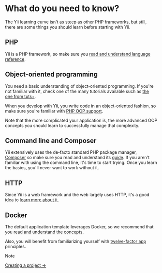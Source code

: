 # What do you need to know?

The Yii learning curve isn't as steep as other PHP frameworks, but still,
there are some things you should learn before starting with Yii.

## PHP

Yii is a PHP framework, so make sure you [read and understand language
reference](https://www.php.net/manual/en/langref.php).

## Object-oriented programming

You need a basic understanding of object-oriented programming. If you're not
familiar with it, check one of the many tutorials available such as [the one
from
tuts+](https://code.tutsplus.com/tutorials/object-oriented-php-for-beginners--net-12762).

When you develop with Yii, you write code in an object-oriented fashion, so
make sure you're familiar with [PHP OOP
support](https://www.php.net/manual/en/language.oop5.php).

Note that the more complicated your application is, the more advanced OOP
concepts you should learn to successfully manage that complexity.

## Command line and Composer

Yii extensively uses the de-facto standard PHP package manager,
[Composer](https://getcomposer.org) so make sure you read and understand its
[guide](https://getcomposer.org/doc/01-basic-usage.md). If you aren't
familiar with using the command line, it's time to start trying. Once you
learn the basics, you'll never want to work without it.

## HTTP

Since Yii is a web framework and the web largely uses HTTP, it's a good idea
to [learn more about it](https://developer.mozilla.org/en-US/docs/Web/HTTP).

## Docker

The default application template leverages Docker, so we recommend that you
[read and understand the concepts](https://docs.docker.com/get-started/).

Also, you will benefit from familiarizing yourself with [twelve-factor
app](https://12factor.net/) principles.

> [!NOTE]
> [Creating a project →](creating-project.md)

